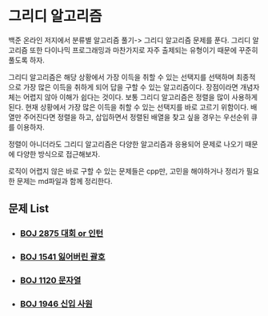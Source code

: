 # 그리디 알고리즘

백준 온라인 저지에서 분류별 알고리즘 풀기-> 그리디 알고리즘 문제를 푼다. 그리디 알고리즘 또한 다이나믹 프로그래밍과 마찬가지로 자주 출제되는 유형이기 때문에 꾸준히 풀도록 하자.

그리디 알고리즘은 해당 상황에서 가장 이득을 취할 수 있는 선택지를 선택하며 최종적으로 가장 많은 이득을 취하게 되어 답을 구할 수 있는 알고리즘이다. 장점이라면 개념자체는 어렵지 않아 이해가 쉽다는 것이다. 보통 그리디 알고리즘은 정렬을 많이 사용하게 된다. 현재 상황에서 가장 많은 이득을 취할 수 있는 선택지를 바로 고르기 위함이다. 배열만 주어진다면 정렬을 하고, 삽입하면서 정렬된 배열을 찾고 싶을 경우는 우선순위 큐를 이용하자.

정렬이 아니더라도 그리디 알고리즘은 다양한 알고리즘과 응용되어 문제로 나오기 때문에 다양한 방식으로 접근해보자.

로직이 어렵지 않은 바로 구할 수 있는 문제들은 cpp만, 고민을 해야하거나 정리가 필요한 문제는 md파일과 함께 정리한다.

## 문제 List

- ### [BOJ  2875 대회 or  인턴](https://github.com/jungtaeyong/alstudy2/blob/ty/그리디%20알고리즘/baekjoon%202875%20대회%20or%20인턴.cpp)

- ### [BOJ  1541 잃어버린 괄호](https://github.com/jungtaeyong/alstudy2/blob/ty/그리디%20알고리즘/baekjoon%201541%20잃어버린%20괄호.md)

- ### [BOJ  1120 문자열](https://github.com/jungtaeyong/alstudy2/blob/ty/그리디%20알고리즘/baekjoon%201120%20문자열.md)

- ### [BOJ  1946 신입 사원](https://github.com/jungtaeyong/alstudy2/blob/ty/그리디%20알고리즘/baekjoon%201946%20신입%20사원.md)

  